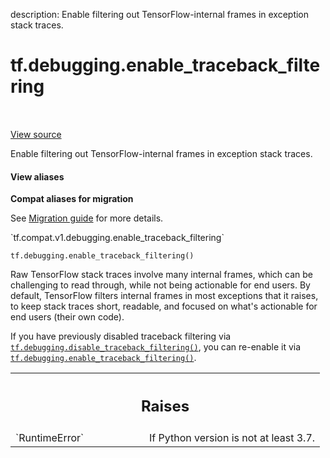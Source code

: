description: Enable filtering out TensorFlow-internal frames in exception stack traces.

<div itemscope itemtype="http://developers.google.com/ReferenceObject">
<meta itemprop="name" content="tf.debugging.enable_traceback_filtering" />
<meta itemprop="path" content="Stable" />
</div>

# tf.debugging.enable_traceback_filtering

<!-- Insert buttons and diff -->

<table class="tfo-notebook-buttons tfo-api nocontent" align="left">

</table>

<a target="_blank" href="/code/stable/tensorflow/python/util/traceback_utils.py">View source</a>



Enable filtering out TensorFlow-internal frames in exception stack traces.

<section class="expandable">
  <h4 class="showalways">View aliases</h4>
  <p>
<b>Compat aliases for migration</b>
<p>See
<a href="https://www.tensorflow.org/guide/migrate">Migration guide</a> for
more details.</p>
<p>`tf.compat.v1.debugging.enable_traceback_filtering`</p>
</p>
</section>

<pre class="devsite-click-to-copy prettyprint lang-py tfo-signature-link">
<code>tf.debugging.enable_traceback_filtering()
</code></pre>



<!-- Placeholder for "Used in" -->

Raw TensorFlow stack traces involve many internal frames, which can be
challenging to read through, while not being actionable for end users.
By default, TensorFlow filters internal frames in most exceptions that it
raises, to keep stack traces short, readable, and focused on what's
actionable for end users (their own code).

If you have previously disabled traceback filtering via
<a href="../../tf/debugging/disable_traceback_filtering.md"><code>tf.debugging.disable_traceback_filtering()</code></a>, you can re-enable it via
<a href="../../tf/debugging/enable_traceback_filtering.md"><code>tf.debugging.enable_traceback_filtering()</code></a>.

<!-- Tabular view -->
 <table class="responsive fixed orange">
<colgroup><col width="214px"><col></colgroup>
<tr><th colspan="2"><h2 class="add-link">Raises</h2></th></tr>

<tr>
<td>
`RuntimeError`
</td>
<td>
If Python version is not at least 3.7.
</td>
</tr>
</table>

